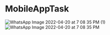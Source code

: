# MobileAppTask
![WhatsApp Image 2022-04-20 at 7 08 35 PM (1)](https://user-images.githubusercontent.com/94869017/169721759-4d43698e-1ec3-475c-9ad1-be5d101b5942.jpeg) ![WhatsApp Image 2022-04-20 at 7 08 35 PM](https://user-images.githubusercontent.com/94869017/169721809-96754c27-b9fe-438e-a69e-d1948ca72027.jpeg)
